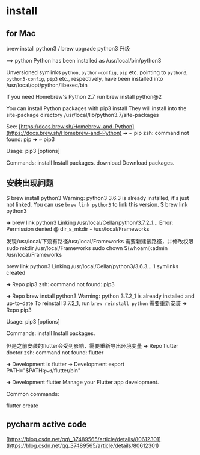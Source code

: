 # install

## for Mac

brew install python3 / brew upgrade python3 升级

==&gt; python Python has been installed as /usr/local/bin/python3

Unversioned symlinks `python`, `python-config`, `pip` etc. pointing to `python3`, `python3-config`, `pip3` etc., respectively, have been installed into /usr/local/opt/python/libexec/bin

If you need Homebrew's Python 2.7 run brew install python@2

You can install Python packages with pip3 install  They will install into the site-package directory /usr/local/lib/python3.7/site-packages

See: [https://docs.brew.sh/Homebrew-and-Python](https://docs.brew.sh/Homebrew-and-Python) ➜ ~ pip zsh: command not found: pip ➜ ~ pip3

Usage: pip3  \[options\]

Commands: install Install packages. download Download packages.

## 安装出现问题

$ brew install python3 Warning: python3 3.6.3 is already installed, it's just not linked. You can use `brew link python3` to link this version. $ brew link python3

➜ brew link python3 Linking /usr/local/Cellar/python/3.7.2\_1... Error: Permission denied @ dir\_s\_mkdir - /usr/local/Frameworks

发现/usr/local/下没有路径/usr/local/Frameworks 需要新建该路径，并修改权限 sudo mkdir /usr/local/Frameworks sudo chown $\(whoami\):admin /usr/local/Frameworks

brew link python3 Linking /usr/local/Cellar/python3/3.6.3... 1 symlinks created

➜ Repo pip3 zsh: command not found: pip3

➜ Repo brew install python3 Warning: python 3.7.2\_1 is already installed and up-to-date To reinstall 3.7.2\_1, run `brew reinstall python` 需要重新安装 ➜ Repo pip3

Usage: pip3  \[options\]

Commands: install Install packages.

但是之前安装的flutter会受到影响，需要重新导出环境变量 ➜ Repo flutter doctor zsh: command not found: flutter

➜ Development ls flutter ➜ Development export PATH="$PATH:`pwd`/flutter/bin"

➜ Development flutter Manage your Flutter app development.

Common commands:

flutter create 

## pycharm active code

[https://blog.csdn.net/qq\_37489565/article/details/80612301](https://blog.csdn.net/qq_37489565/article/details/80612301)

